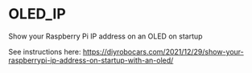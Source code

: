 # OLED_IP
Show your Raspberry Pi IP address on an OLED on startup

See instructions here: https://diyrobocars.com/2021/12/29/show-your-raspberrypi-ip-address-on-startup-with-an-oled/
